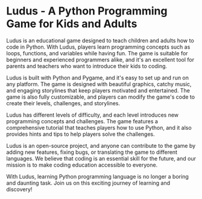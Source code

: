 # Ludus - A Python Programming Game for Kids and Adults

Ludus is an educational game designed to teach children and adults how to code in Python. With Ludus, players learn programming concepts such as loops, functions, and variables while having fun. The game is suitable for beginners and experienced programmers alike, and it's an excellent tool for parents and teachers who want to introduce their kids to coding.

Ludus is built with Python and Pygame, and it's easy to set up and run on any platform. The game is designed with beautiful graphics, catchy music, and engaging storylines that keep players motivated and entertained. The game is also fully customizable, and players can modify the game's code to create their levels, challenges, and storylines.

Ludus has different levels of difficulty, and each level introduces new programming concepts and challenges. The game features a comprehensive tutorial that teaches players how to use Python, and it also provides hints and tips to help players solve the challenges.

Ludus is an open-source project, and anyone can contribute to the game by adding new features, fixing bugs, or translating the game to different languages. We believe that coding is an essential skill for the future, and our mission is to make coding education accessible to everyone.

With Ludus, learning Python programming language is no longer a boring and daunting task. Join us on this exciting journey of learning and discovery!







